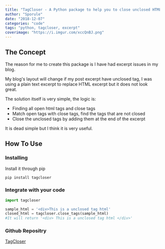 ```yaml
---
title: "TagCloser - A Python package to help you to close unclosed HTML Tags"
author: "Sporule"
date: "2018-12-07"
categories: "code"
tags: "python, tagcloser, excerpt"
coverimage: "https://i.imgur.com/xccQnBJ.png"
---
```



## The Concept

The reason for me to create this package is I have had excerpt issues in my blog.

My blog's layout will change if my post excerpt have unclosed tag, I was using a plain text excerpt to replace HTML excerpt but it does not look great.

The solution itself is very simple, the logic is:

- Finding all open html tags and close tags
- Match open tags with close tags, find the tags that are not closed
- Close the unclosed tags by adding them at the end of the excerpt

It is dead simple but I think it is very useful.

## How To Use

### Installing

Install it through pip

```python
pip install tagcloser
```

### Integrate with your code

```python
import tagcloser

sample_html = '<div>This is a unclosed tag html'
closed_html = tagcloser.close_tags(sample_html)
#It will return '<div> This is a unclosed tag html </div>'
```

### Github Repositry

[TagCloser](https://github.com/Hao-Luo/TagCloser)
